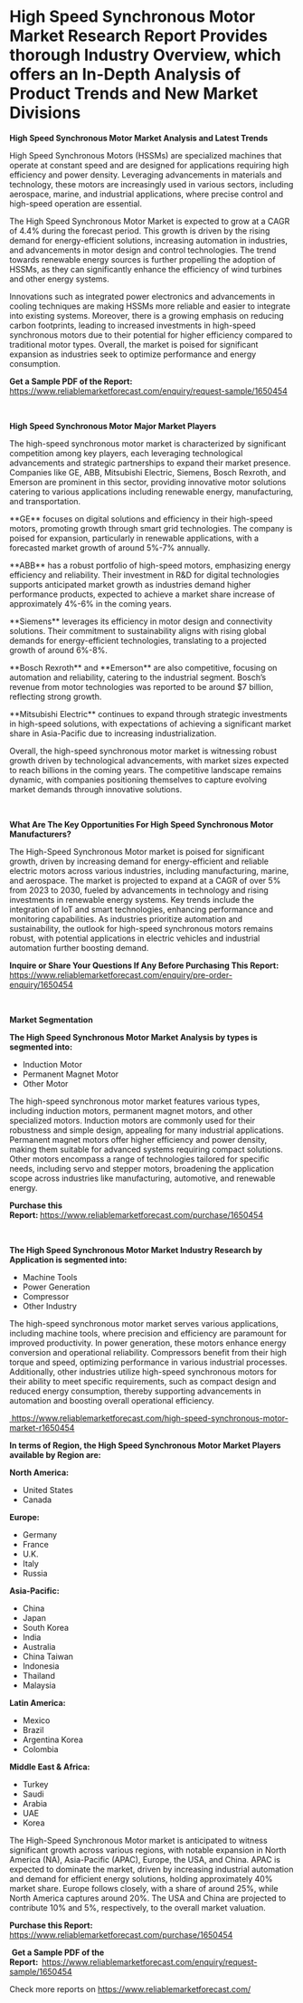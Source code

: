 <p><h1>High Speed Synchronous Motor Market Research Report Provides thorough Industry Overview, which offers an In-Depth Analysis of Product Trends and New Market Divisions</h1></p><p><strong>High Speed Synchronous Motor Market Analysis and Latest Trends</strong></p>
<p><p>High Speed Synchronous Motors (HSSMs) are specialized machines that operate at constant speed and are designed for applications requiring high efficiency and power density. Leveraging advancements in materials and technology, these motors are increasingly used in various sectors, including aerospace, marine, and industrial applications, where precise control and high-speed operation are essential.</p><p>The High Speed Synchronous Motor Market is expected to grow at a CAGR of 4.4% during the forecast period. This growth is driven by the rising demand for energy-efficient solutions, increasing automation in industries, and advancements in motor design and control technologies. The trend towards renewable energy sources is further propelling the adoption of HSSMs, as they can significantly enhance the efficiency of wind turbines and other energy systems.</p><p>Innovations such as integrated power electronics and advancements in cooling techniques are making HSSMs more reliable and easier to integrate into existing systems. Moreover, there is a growing emphasis on reducing carbon footprints, leading to increased investments in high-speed synchronous motors due to their potential for higher efficiency compared to traditional motor types. Overall, the market is poised for significant expansion as industries seek to optimize performance and energy consumption.</p></p>
<p><strong>Get a Sample PDF of the Report:&nbsp;</strong> <a href="https://www.reliablemarketforecast.com/enquiry/request-sample/1650454?utm_campaign=2210&utm_medium=2&utm_source=Github&utm_content=ia&utm_term=17022025&utm_id=high-speed-synchronous-motor">https://www.reliablemarketforecast.com/enquiry/request-sample/1650454</a></p>
<p>&nbsp;</p>
<p><strong>High Speed Synchronous Motor Major Market Players</strong></p>
<p><p>The high-speed synchronous motor market is characterized by significant competition among key players, each leveraging technological advancements and strategic partnerships to expand their market presence. Companies like GE, ABB, Mitsubishi Electric, Siemens, Bosch Rexroth, and Emerson are prominent in this sector, providing innovative motor solutions catering to various applications including renewable energy, manufacturing, and transportation.</p><p>**GE** focuses on digital solutions and efficiency in their high-speed motors, promoting growth through smart grid technologies. The company is poised for expansion, particularly in renewable applications, with a forecasted market growth of around 5%-7% annually.</p><p>**ABB** has a robust portfolio of high-speed motors, emphasizing energy efficiency and reliability. Their investment in R&D for digital technologies supports anticipated market growth as industries demand higher performance products, expected to achieve a market share increase of approximately 4%-6% in the coming years.</p><p>**Siemens** leverages its efficiency in motor design and connectivity solutions. Their commitment to sustainability aligns with rising global demands for energy-efficient technologies, translating to a projected growth of around 6%-8%.</p><p>**Bosch Rexroth** and **Emerson** are also competitive, focusing on automation and reliability, catering to the industrial segment. Bosch’s revenue from motor technologies was reported to be around $7 billion, reflecting strong growth.</p><p>**Mitsubishi Electric** continues to expand through strategic investments in high-speed solutions, with expectations of achieving a significant market share in Asia-Pacific due to increasing industrialization.</p><p>Overall, the high-speed synchronous motor market is witnessing robust growth driven by technological advancements, with market sizes expected to reach billions in the coming years. The competitive landscape remains dynamic, with companies positioning themselves to capture evolving market demands through innovative solutions.</p></p>
<p>&nbsp;</p>
<p><strong>What Are The Key Opportunities For High Speed Synchronous Motor Manufacturers?</strong></p>
<p><p>The High-Speed Synchronous Motor market is poised for significant growth, driven by increasing demand for energy-efficient and reliable electric motors across various industries, including manufacturing, marine, and aerospace. The market is projected to expand at a CAGR of over 5% from 2023 to 2030, fueled by advancements in technology and rising investments in renewable energy systems. Key trends include the integration of IoT and smart technologies, enhancing performance and monitoring capabilities. As industries prioritize automation and sustainability, the outlook for high-speed synchronous motors remains robust, with potential applications in electric vehicles and industrial automation further boosting demand.</p></p>
<p><strong>Inquire or Share Your Questions If Any Before Purchasing This Report:</strong> <a href="https://www.reliablemarketforecast.com/enquiry/pre-order-enquiry/1650454?utm_campaign=2210&utm_medium=2&utm_source=Github&utm_content=ia&utm_term=17022025&utm_id=high-speed-synchronous-motor">https://www.reliablemarketforecast.com/enquiry/pre-order-enquiry/1650454</a></p>
<p>&nbsp;</p>
<p><strong>Market Segmentation</strong></p>
<p><strong>The High Speed Synchronous Motor Market Analysis by types is segmented into:</strong></p>
<p><ul><li>Induction Motor</li><li>Permanent Magnet Motor</li><li>Other Motor</li></ul></p>
<p><p>The high-speed synchronous motor market features various types, including induction motors, permanent magnet motors, and other specialized motors. Induction motors are commonly used for their robustness and simple design, appealing for many industrial applications. Permanent magnet motors offer higher efficiency and power density, making them suitable for advanced systems requiring compact solutions. Other motors encompass a range of technologies tailored for specific needs, including servo and stepper motors, broadening the application scope across industries like manufacturing, automotive, and renewable energy.</p></p>
<p><strong>Purchase this Report:&nbsp;</strong><a href="https://www.reliablemarketforecast.com/purchase/1650454?utm_campaign=2210&utm_medium=2&utm_source=Github&utm_content=ia&utm_term=17022025&utm_id=high-speed-synchronous-motor">https://www.reliablemarketforecast.com/purchase/1650454</a></p>
<p>&nbsp;</p>
<p><strong>The High Speed Synchronous Motor Market Industry Research by Application is segmented into:</strong></p>
<p><ul><li>Machine Tools</li><li>Power Generation</li><li>Compressor</li><li>Other Industry</li></ul></p>
<p><p>The high-speed synchronous motor market serves various applications, including machine tools, where precision and efficiency are paramount for improved productivity. In power generation, these motors enhance energy conversion and operational reliability. Compressors benefit from their high torque and speed, optimizing performance in various industrial processes. Additionally, other industries utilize high-speed synchronous motors for their ability to meet specific requirements, such as compact design and reduced energy consumption, thereby supporting advancements in automation and boosting overall operational efficiency.</p></p>
<p><a href="https://www.reliablemarketforecast.com/high-speed-synchronous-motor-market-r1650454?utm_campaign=2210&utm_medium=2&utm_source=Github&utm_content=ia&utm_term=17022025&utm_id=high-speed-synchronous-motor">&nbsp;https://www.reliablemarketforecast.com/high-speed-synchronous-motor-market-r1650454</a></p>
<p><strong>In terms of Region, the High Speed Synchronous Motor Market Players available by Region are:</strong></p>
<p>
    <p> <strong> North America: </strong>
        <ul>
            <li>United States</li>
            <li>Canada</li>
        </ul>
        </p> 
    <p> <strong> Europe: </strong>
        <ul>
            <li>Germany</li>
            <li>France</li>
            <li>U.K.</li>
            <li>Italy</li>
            <li>Russia</li>
        </ul>
        </p> 
    <p> <strong> Asia-Pacific: </strong>
        <ul>
            <li>China</li>
            <li>Japan</li>
            <li>South Korea</li>
            <li>India</li>
            <li>Australia</li>
            <li>China Taiwan</li>
            <li>Indonesia</li>
            <li>Thailand</li>
            <li>Malaysia</li>
        </ul>
        </p> 
    <p> <strong> Latin America: </strong>
        <ul>
            <li>Mexico</li>
            <li>Brazil</li>
            <li>Argentina Korea</li>
            <li>Colombia</li>
        </ul>
        </p> 
    <p> <strong> Middle East & Africa: </strong>
        <ul>
            <li>Turkey</li>
            <li>Saudi</li>
            <li>Arabia</li>
            <li>UAE</li>
            <li>Korea</li>
        </ul>
    </p>
    </p>
<p><p>The High-Speed Synchronous Motor market is anticipated to witness significant growth across various regions, with notable expansion in North America (NA), Asia-Pacific (APAC), Europe, the USA, and China. APAC is expected to dominate the market, driven by increasing industrial automation and demand for efficient energy solutions, holding approximately 40% market share. Europe follows closely, with a share of around 25%, while North America captures around 20%. The USA and China are projected to contribute 10% and 5%, respectively, to the overall market valuation.</p></p>
<p><strong>Purchase this Report: </strong><a href="https://www.reliablemarketforecast.com/purchase/1650454?utm_campaign=2210&utm_medium=2&utm_source=Github&utm_content=ia&utm_term=17022025&utm_id=high-speed-synchronous-motor">https://www.reliablemarketforecast.com/purchase/1650454</a></p>
<p>&nbsp;<strong>Get a Sample PDF of the Report:&nbsp;&nbsp;</strong><a href="https://www.reliablemarketforecast.com/enquiry/request-sample/1650454?utm_campaign=2210&utm_medium=2&utm_source=Github&utm_content=ia&utm_term=17022025&utm_id=high-speed-synchronous-motor">https://www.reliablemarketforecast.com/enquiry/request-sample/1650454</a></p>
<p><strong></strong></p>
<p>Check more reports on <a href="https://www.reliablemarketforecast.com/?utm_campaign=2210&utm_medium=2&utm_source=Github&utm_content=ia&utm_term=17022025&utm_id=high-speed-synchronous-motor">https://www.reliablemarketforecast.com/</a></p>